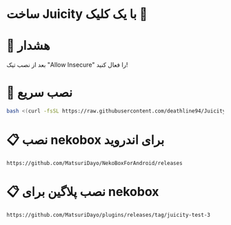 # ساخت Juicity با یک کلیک 🚀

# 🚨 هشدار

بعد از نصب تیک "Allow Insecure" را فعال کنید!


# 🚀 نصب سریع

```bash
bash <(curl -fsSL https://raw.githubusercontent.com/deathline94/Juicity-Installer/main/juicity-installer.sh)

```

# 📋 نصب nekobox برای اندروید

```
https://github.com/MatsuriDayo/NekoBoxForAndroid/releases
```


# 📋 نصب پلاگین برای nekobox
```
https://github.com/MatsuriDayo/plugins/releases/tag/juicity-test-3
```
